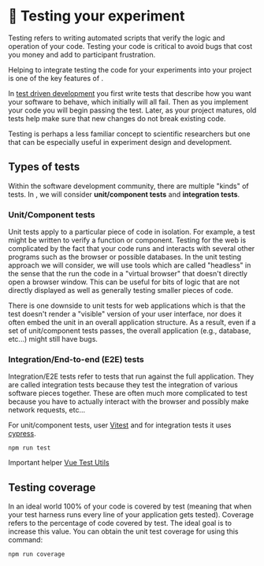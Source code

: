 # :lady_beetle: Testing your experiment

Testing refers to writing automated scripts that verify the logic and operation of your code. Testing your code is critical to avoid bugs that cost you money and add to participant frustration.

Helping to integrate testing the code for your experiments into your project is one of the key features of <SmileText/>.

In [test driven development](https://en.wikipedia.org/wiki/Test-driven_development) you first write tests that describe how you want your software to behave, which initially will all fail.  Then as you implement your code you will begin passing the test.  Later, as your project matures, old tests help make sure that new changes do not break existing code.

Testing is perhaps a less familiar concept to scientific researchers but one that can be especially useful in experiment design and development.

## Types of tests

Within the software development community, there are multiple "kinds" of tests.  In <SmileText/>, we will consider **unit/component tests** and **integration tests**.

### Unit/Component tests
Unit tests apply to a particular piece of code in isolation.  For example, a test might be written to verify a function or component.  Testing for the web is complicated by the fact that your code runs and interacts with several other programs such as the browser or possible databases.  In the unit testing approach we will consider, we will use tools which are called "headless" in the sense that the run the code in a "virtual browser" that doesn't directly open a browser window.  This can be useful for bits of logic that are not directly displayed as well as generally testing smaller pieces of code.

There is one downside to unit tests for web applications which is that the test doesn't render a "visible" version of your user interface, nor does it often embed the unit in an overall application structure.  As a result, even if a set of unit/component tests passes, the overall application (e.g., database, etc...) might still have bugs.

### Integration/End-to-end (E2E) tests
Integration/E2E tests refer to tests that run against the full application.  They are called integration tests because they test the integration of various software pieces together.  These are often much more complicated to test because you have to actually interact with the browser and possibly make network requests, etc...


For unit/component tests, <SmileText/> user [Vitest](https://vitest.dev) and for integration tests it uses [cypress](https://www.cypress.io).

```
npm run test
```

Important helper
[Vue Test Utils](https://test-utils.vuejs.org)

## Testing coverage

In an ideal world 100% of your code is covered by test (meaning that when your test harness runs every line of your application gets tested).  Coverage refers to the percentage of code covered by test.  The ideal goal is to increase this value.  You can obtain the unit test coverage for <SmileText/> using this command:

```
npm run coverage
```

